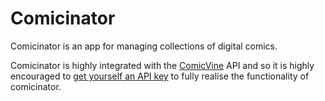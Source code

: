 # Comicinator

Comicinator is an app for managing collections of digital comics.

Comicinator is highly integrated with the [ComicVine](https://comicvine.gamespot.com/) API and so it is highly encouraged to [get yourself an API key](https://comicvine.gamespot.com/api/) to fully realise the functionality of comicinator.
